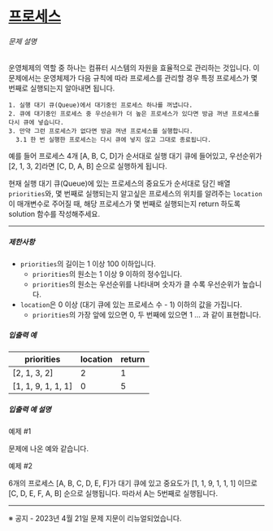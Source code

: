# [프로세스](https://school.programmers.co.kr/learn/courses/30/lessons/42587)


###### 문제 설명


운영체제의 역할 중 하나는 컴퓨터 시스템의 자원을 효율적으로 관리하는 것입니다. 이 문제에서는 운영체제가 다음 규칙에 따라 프로세스를 관리할 경우 특정 프로세스가 몇 번째로 실행되는지 알아내면 됩니다.



```
1. 실행 대기 큐(Queue)에서 대기중인 프로세스 하나를 꺼냅니다.
2. 큐에 대기중인 프로세스 중 우선순위가 더 높은 프로세스가 있다면 방금 꺼낸 프로세스를 다시 큐에 넣습니다.
3. 만약 그런 프로세스가 없다면 방금 꺼낸 프로세스를 실행합니다.
  3.1 한 번 실행한 프로세스는 다시 큐에 넣지 않고 그대로 종료됩니다.

```

예를 들어 프로세스 4개 \[A, B, C, D]가 순서대로 실행 대기 큐에 들어있고, 우선순위가 \[2, 1, 3, 2]라면 \[C, D, A, B] 순으로 실행하게 됩니다. 


현재 실행 대기 큐(Queue)에 있는 프로세스의 중요도가 순서대로 담긴 배열 `priorities`와, 몇 번째로 실행되는지 알고싶은 프로세스의 위치를 알려주는 `location`이 매개변수로 주어질 때, 해당 프로세스가 몇 번째로 실행되는지 return 하도록 solution 함수를 작성해주세요.




---


##### 제한사항


* `priorities`의 길이는 1 이상 100 이하입니다.
	+ `priorities`의 원소는 1 이상 9 이하의 정수입니다.
	+ `priorities`의 원소는 우선순위를 나타내며 숫자가 클 수록 우선순위가 높습니다.
* `location`은 0 이상 (대기 큐에 있는 프로세스 수 \- 1\) 이하의 값을 가집니다.
	+ `priorities`의 가장 앞에 있으면 0, 두 번째에 있으면 1 … 과 같이 표현합니다.


##### 입출력 예




| priorities | location | return |
| --- | --- | --- |
| \[2, 1, 3, 2] | 2 | 1 |
| \[1, 1, 9, 1, 1, 1] | 0 | 5 |


##### 입출력 예 설명


예제 \#1


문제에 나온 예와 같습니다.


예제 \#2


6개의 프로세스 \[A, B, C, D, E, F]가 대기 큐에 있고 중요도가 \[1, 1, 9, 1, 1, 1] 이므로 \[C, D, E, F, A, B] 순으로 실행됩니다. 따라서 A는 5번째로 실행됩니다.




---


※ 공지 \- 2023년 4월 21일 문제 지문이 리뉴얼되었습니다.



